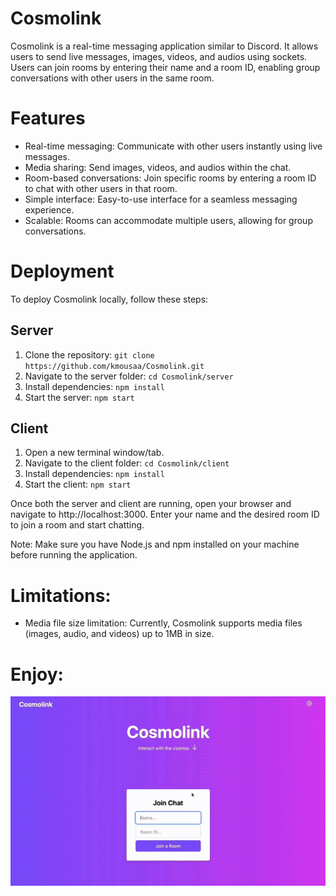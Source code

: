 # Cosmolink

Cosmolink is a real-time messaging application similar to Discord. It allows users to send live messages, images, videos, and audios using sockets. Users can join rooms by entering their name and a room ID, enabling group conversations with other users in the same room.



# Features

- Real-time messaging: Communicate with other users instantly using live messages.
- Media sharing: Send images, videos, and audios within the chat.
- Room-based conversations: Join specific rooms by entering a room ID to chat with other users in that room.
- Simple interface: Easy-to-use interface for a seamless messaging experience.
- Scalable: Rooms can accommodate multiple users, allowing for group conversations.

# Deployment

To deploy Cosmolink locally, follow these steps:

## Server
1) Clone the repository: `git clone https://github.com/kmousaa/Cosmolink.git`
2) Navigate to the server folder: `cd Cosmolink/server`
3) Install dependencies: `npm install`
4) Start the server: `npm start`

## Client
1) Open a new terminal window/tab.
2) Navigate to the client folder: `cd Cosmolink/client`
3) Install dependencies: `npm install`
4) Start the client: `npm start`

Once both the server and client are running, open your browser and navigate to http://localhost:3000. Enter your name and the desired room ID to join a room and start chatting.

Note: Make sure you have Node.js and npm installed on your machine before running the application.

# Limitations:

- Media file size limitation: Currently, Cosmolink supports media files (images, audio, and videos) up to 1MB in size.

# Enjoy:
![](https://github.com/kmousaa/Cosmolink/blob/main/demo.gif)

